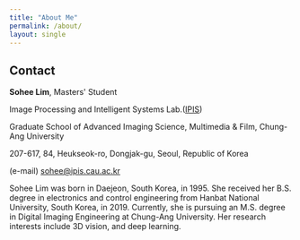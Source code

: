 ```yaml
---
title: "About Me"
permalink: /about/
layout: single
---
```


## Contact

**Sohee Lim**, Masters' Student

Image Processing and Intelligent Systems Lab.([IPIS](ipis.cau.ac.kr))

Graduate School of Advanced Imaging Science, Multimedia & Film, Chung-Ang University

207-617, 84, Heukseok-ro, Dongjak-gu, Seoul, Republic of Korea

(e-mail) sohee@ipis.cau.ac.kr

Sohee Lim was born in Daejeon, South Korea, in 1995. She received her B.S. degree in electronics and control engineering from Hanbat National University, South Korea, in 2019. Currently, she is pursuing an M.S. degree in Digital Imaging Engineering at Chung-Ang University. Her research interests include 3D vision, and deep learning.
